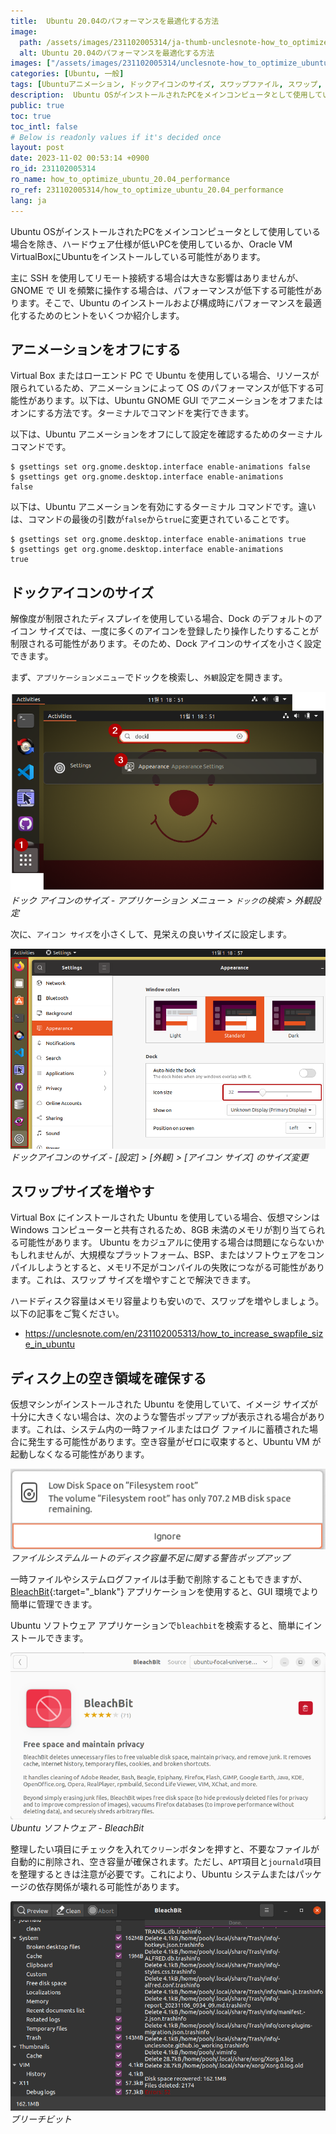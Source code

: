 ```yaml
---
title:  Ubuntu 20.04のパフォーマンスを最適化する方法
image:
  path: /assets/images/231102005314/ja-thumb-unclesnote-how_to_optimize_ubuntu_20.04_performance.png
  alt: Ubuntu 20.04のパフォーマンスを最適化する方法
images: ["/assets/images/231102005314/unclesnote-how_to_optimize_ubuntu_20.04_performance-dock_icon_size-application_menu_search_dock_appearance_settings.png", "/assets/images/231102005314/unclesnote-how_to_optimize_ubuntu_20.04_performance-dock_icon_size-settings_appearance_resize_icon_size.png", "/assets/images/231102005314/unclesnote-how_to_optimize_ubuntu_20.04_performance-warning_popup_for_low_disk_space_on_filessystem_root.png", "/assets/images/231102005314/unclesnote-how_to_optimize_ubuntu_20.04_performance-ubuntu_software-bleachbit.png", "/assets/images/231102005314/unclesnote-how_to_optimize_ubuntu_20.04_performance-bleachbit.png"]
categories: [Ubuntu, 一般]
tags: [Ubuntuアニメーション, ドックアイコンのサイズ, スワップファイル, スワップ, Ubuntu, 一般, ブリーチビット]
description:  Ubuntu OSがインストールされたPCをメインコンピュータとして使用している場合を除き、ハードウェア仕様が低いPCを使用しているか、Oracle VM VirtualBoxにUbuntuをインストールしている可能性があります。主に SSH を使用してリモート接続する場合は大きな影響はありませんが、GNOME で 
public: true
toc: true
toc_intl: false
# Below is readonly values if it's decided once
layout: post
date: 2023-11-02 00:53:14 +0900
ro_id: 231102005314
ro_name: how_to_optimize_ubuntu_20.04_performance
ro_ref: 231102005314/how_to_optimize_ubuntu_20.04_performance
lang: ja
---
```

Ubuntu OSがインストールされたPCをメインコンピュータとして使用している場合を除き、ハードウェア仕様が低いPCを使用しているか、Oracle VM VirtualBoxにUbuntuをインストールしている可能性があります。  

主に SSH を使用してリモート接続する場合は大きな影響はありませんが、GNOME で UI を頻繁に操作する場合は、パフォーマンスが低下する可能性があります。そこで、Ubuntu のインストールおよび構成時にパフォーマンスを最適化するためのヒントをいくつか紹介します。  
## アニメーションをオフにする
Virtual Box またはローエンド PC で Ubuntu を使用している場合、リソースが限られているため、アニメーションによって OS のパフォーマンスが低下する可能性があります。以下は、Ubuntu GNOME GUI でアニメーションをオフまたはオンにする方法です。ターミナルでコマンドを実行できます。  

以下は、Ubuntu アニメーションをオフにして設定を確認するためのターミナル コマンドです。  

```shell
$ gsettings set org.gnome.desktop.interface enable-animations false
$ gsettings get org.gnome.desktop.interface enable-animations
false
```
以下は、Ubuntu アニメーションを有効にするターミナル コマンドです。違いは、コマンドの最後の引数が`false`から`true`に変更されていることです。  

```shell
$ gsettings set org.gnome.desktop.interface enable-animations true
$ gsettings get org.gnome.desktop.interface enable-animations
true
```
## ドックアイコンのサイズ
解像度が制限されたディスプレイを使用している場合、Dock のデフォルトのアイコン サイズでは、一度に多くのアイコンを登録したり操作したりすることが制限される可能性があります。そのため、Dock アイコンのサイズを小さく設定できます。  

まず、`アプリケーションメニュー`でドックを検索し、`外観`設定を開きます。  

![ドック アイコンのサイズ - アプリケーション メニュー > `ドック`の検索 > 外観設定](/assets/images/231102005314/unclesnote-how_to_optimize_ubuntu_20.04_performance-dock_icon_size-application_menu_search_dock_appearance_settings.png)
_ドック アイコンのサイズ - アプリケーション メニュー > `ドック`の検索 > 外観設定_

次に、`アイコン サイズ`を小さくして、見栄えの良いサイズに設定します。  

![ドックアイコンのサイズ - [設定] > [外観] > [アイコン サイズ] のサイズ変更](/assets/images/231102005314/unclesnote-how_to_optimize_ubuntu_20.04_performance-dock_icon_size-settings_appearance_resize_icon_size.png)
_ドックアイコンのサイズ - [設定] > [外観] > [アイコン サイズ] のサイズ変更_

## スワップサイズを増やす
Virtual Box にインストールされた Ubuntu を使用している場合、仮想マシンは Windows コンピューターと共有されるため、8GB 未満のメモリが割り当てられる可能性があります。 Ubuntu をカジュアルに使用する場合は問題にならないかもしれませんが、大規模なプラットフォーム、BSP、またはソフトウェアをコンパイルしようとすると、メモリ不足がコンパイルの失敗につながる可能性があります。これは、スワップ サイズを増やすことで解決できます。  

ハードディスク容量はメモリ容量よりも安いので、スワップを増やしましょう。以下の記事をご覧ください。  
- https://unclesnote.com/en/231102005313/how_to_increase_swapfile_size_in_ubuntu

## ディスク上の空き領域を確保する
仮想マシンがインストールされた Ubuntu を使用していて、イメージ サイズが十分に大きくない場合は、次のような警告ポップアップが表示される場合があります。これは、システム内の一時ファイルまたはログ ファイルに蓄積された場合に発生する可能性があります。空き容量がゼロに収束すると、Ubuntu VM が起動しなくなる可能性があります。  

![ファイルシステムルートのディスク容量不足に関する警告ポップアップ](/assets/images/231102005314/unclesnote-how_to_optimize_ubuntu_20.04_performance-warning_popup_for_low_disk_space_on_filessystem_root.png)
_ファイルシステムルートのディスク容量不足に関する警告ポップアップ_

一時ファイルやシステムログファイルは手動で削除することもできますが、[BleachBit](https://www.bleachbit.org/features){:target="_blank"} アプリケーションを使用すると、GUI 環境でより簡単に管理できます。  

Ubuntu ソフトウェア アプリケーションで`bleachbit`を検索すると、簡単にインストールできます。  

![Ubuntu ソフトウェア - BleachBit](/assets/images/231102005314/unclesnote-how_to_optimize_ubuntu_20.04_performance-ubuntu_software-bleachbit.png)
_Ubuntu ソフトウェア - BleachBit_

整理したい項目にチェックを入れて`クリーン`ボタンを押すと、不要なファイルが自動的に削除され、空き容量が確保されます。ただし、`APT`項目と`journald`項目を整理するときは注意が必要です。これにより、Ubuntu システムまたはパッケージの依存関係が壊れる可能性があります。  

![ブリーチビット](/assets/images/231102005314/unclesnote-how_to_optimize_ubuntu_20.04_performance-bleachbit.png)
_ブリーチビット_

